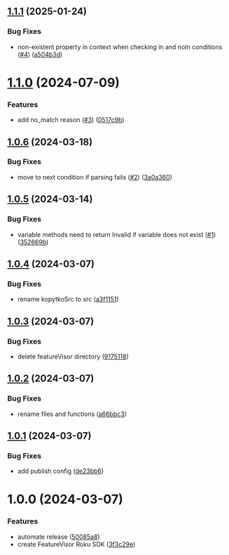 ## [1.1.1](https://github.com/featurevisor/featurevisor-roku/compare/v1.1.0...v1.1.1) (2025-01-24)


### Bug Fixes

* non-existent property in context when checking in and noIn conditions ([#4](https://github.com/featurevisor/featurevisor-roku/issues/4)) ([a504b3d](https://github.com/featurevisor/featurevisor-roku/commit/a504b3dbb73ce6376a5aaac712c1e90659238716))

# [1.1.0](https://github.com/featurevisor/featurevisor-roku/compare/v1.0.6...v1.1.0) (2024-07-09)


### Features

* add no_match reason ([#3](https://github.com/featurevisor/featurevisor-roku/issues/3)) ([0517c9b](https://github.com/featurevisor/featurevisor-roku/commit/0517c9bc92267b1d7fa1f981246ee2ddd7026fa7))

## [1.0.6](https://github.com/featurevisor/featurevisor-roku/compare/v1.0.5...v1.0.6) (2024-03-18)


### Bug Fixes

* move to next condition if parsing fails ([#2](https://github.com/featurevisor/featurevisor-roku/issues/2)) ([3a0a360](https://github.com/featurevisor/featurevisor-roku/commit/3a0a360d10d286396d102fb72b34c6519d5e5e7e))

## [1.0.5](https://github.com/featurevisor/featurevisor-roku/compare/v1.0.4...v1.0.5) (2024-03-14)


### Bug Fixes

* variable methods need to return Invalid if variable does not exist ([#1](https://github.com/featurevisor/featurevisor-roku/issues/1)) ([352669b](https://github.com/featurevisor/featurevisor-roku/commit/352669bd0b4fa60c0fc6e99c9ed81be3ae16a971))

## [1.0.4](https://github.com/featurevisor/featurevisor-roku/compare/v1.0.3...v1.0.4) (2024-03-07)


### Bug Fixes

* rename kopytkoSrc to src ([a3f1151](https://github.com/featurevisor/featurevisor-roku/commit/a3f1151339887a0222c1f43acefc8f5caf83a184))

## [1.0.3](https://github.com/featurevisor/featurevisor-roku/compare/v1.0.2...v1.0.3) (2024-03-07)


### Bug Fixes

* delete featureVisor directory ([9175118](https://github.com/featurevisor/featurevisor-roku/commit/9175118ef95bee0fa3862d96d3ee54f03fce0873))

## [1.0.2](https://github.com/featurevisor/featurevisor-roku/compare/v1.0.1...v1.0.2) (2024-03-07)


### Bug Fixes

* rename files and functions ([a66bbc3](https://github.com/featurevisor/featurevisor-roku/commit/a66bbc356a8c88538e7e2c5ad64575c1d5e83a3c))

## [1.0.1](https://github.com/featurevisor/featurevisor-roku/compare/v1.0.0...v1.0.1) (2024-03-07)


### Bug Fixes

* add publish config ([de23bb6](https://github.com/featurevisor/featurevisor-roku/commit/de23bb6cbf267f729fb07bb0e4b5a82183002639))

# 1.0.0 (2024-03-07)


### Features

* automate release ([50085a8](https://github.com/featurevisor/featurevisor-roku/commit/50085a84a2b42813954af673f6a1acc7a4dd3270))
* create FeatureVisor Roku SDK ([3f3c29e](https://github.com/featurevisor/featurevisor-roku/commit/3f3c29ee953699f3e310f8c3d89a4ea716968496))
